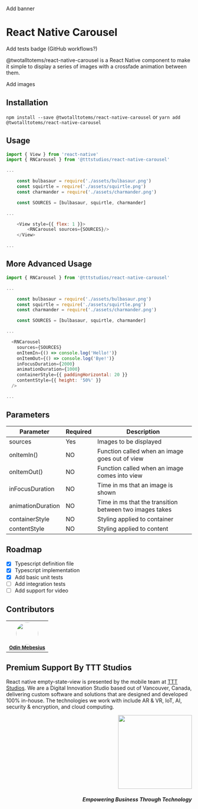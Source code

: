 Add banner

# React Native Carousel

Add tests badge (GitHub workflows?)

@twotalltotems/react-native-carousel is a React Native component to make it simple to display a series of images with a crossfade
animation between them.

Add images

## Installation

`npm install --save @twotalltotems/react-native-carousel`
or
`yarn add @twotalltotems/react-native-carousel`

## Usage

```js
import { View } from 'react-native'
import { RNCarousel } from '@tttstudios/react-native-carousel'

...

    const bulbasaur = require('./assets/bulbasaur.png')
    const squirtle = require('./assets/squirtle.png')
    const charmander = require('./assets/charmander.png')

    const SOURCES = [bulbasaur, squirtle, charmander]

...

    <View style={{ flex: 1 }}>
        <RNCarousel sources={SOURCES}/>
    </View>

...

```

## More Advanced Usage

```js
import { RNCarousel } from '@tttstudios/react-native-carousel'

...

    const bulbasaur = require('./assets/bulbasaur.png')
    const squirtle = require('./assets/squirtle.png')
    const charmander = require('./assets/charmander.png')

    const SOURCES = [bulbasaur, squirtle, charmander]

...

  <RNCarousel
    sources={SOURCES}
    onItemIn={() => console.log('Hello!')}
    onItemOut={() => console.log('Bye!')}
    inFocusDuration={2000}
    animationDuration={1000}
    containerStyle={{ paddingHorizontal: 20 }}
    contentStyle={{ height: '50%' }}
  />

...

```

## Parameters

| Parameter          | Required | Description                                             |
| ------------------ | -------- | ------------------------------------------------------- |
| sources            | Yes      | Images to be displayed                                  |
| onItemIn()         | NO       | Function called when an image goes out of view          |
| onItemOut()        | NO       | Function called when an image comes into view           |
| inFocusDuration    | NO       | Time in ms that an image is shown                       |
| animationDuration  | NO       | Time in ms that the transition between two images takes |
| containerStyle     | NO       | Styling applied to container                            |
| contentStyle       | NO       | Styling applied to content                              |


## Roadmap

- [x] Typescript definition file
- [x] Typescript implementation
- [x] Add basic unit tests
- [ ] Add integration tests
- [ ] Add support for video

## Contributors

<table>
    <tr border="0" style="border: none; ">
        <th border="0" style="border-left: none; border-right: none;">
        	<img src="https://avatars3.githubusercontent.com/u/60905710?s=400&v=4" width="60px;" style="border-radius: 50%;"/>
        	<br />
        	<sub><a href="https://github.com/odin-m">Odin Mebesius</a></sub> <br />
        </th>
    </tr>
</table>

## Premium Support By TTT Studios

React native empty-state-view is presented by the mobile team at [TTT Studios](https://ttt.studio). We are a Digital Innovation Studio based out of Vancouver, Canada, delivering custom software and solutions that are designed and developed 100% in-house. The technologies we work with include AR & VR, IoT, AI, security & encryption, and cloud computing.

<div align="right">
	<img src="https://ttt.studio/wp-content/themes/tttwordpresstheme/imgs/ttt-colour.png" width="200px"/>
	<h5>Empowering Business Through Technology</h5>
</div>
